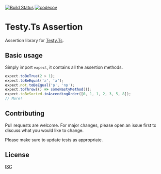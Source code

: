 [![Build Status](https://travis-ci.org/Testy/testyts-assertion.svg?branch=master)](https://travis-ci.org/Testy/testyts-assertion)
[![codecov](https://codecov.io/gh/Testy/testyts-assertion/branch/master/graph/badge.svg)](https://codecov.io/gh/Testy/testyts-assertion)

# Testy.Ts Assertion

Assertion library for [Testy.Ts](https://github.com/Testy/TestyTs).

## Basic usage

Simply import `expect`, it contains all the assertion methods.

```ts
expect.toBeTrue(2 > 1);
expect.toBeEqual('a', 'a');
expect.not.toBeEqual('p', 'np');
expect.toThrow(() => someNastyMethod());
expect.toBeSorted.inAscendingOrder([0, 1, 1, 2, 3, 5, 8]);
// More!
```

## Contributing

Pull requests are welcome. For major changes, please open an issue first to discuss what you would like to change.

Please make sure to update tests as appropriate.

## License

[ISC](./LICENSE)
